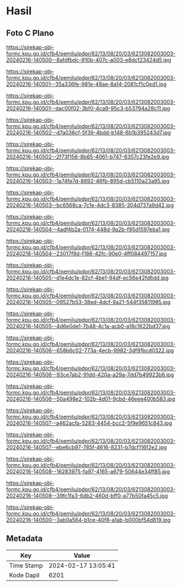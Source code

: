 # Hasil

## Foto C Plano

https://sirekap-obj-formc.kpu.go.id/cfb4/pemilu/pdpr/62/13/08/20/03/6213082003003-20240216-140500--8afdfbdc-910b-407c-a003-e8dcf23424d5.jpg

https://sirekap-obj-formc.kpu.go.id/cfb4/pemilu/pdpr/62/13/08/20/03/6213082003003-20240216-140501--35a336fe-981e-48ae-8a14-2081cf1c0ed1.jpg

https://sirekap-obj-formc.kpu.go.id/cfb4/pemilu/pdpr/62/13/08/20/03/6213082003003-20240216-140501--dac00f02-3bf0-4ca9-95c3-b53794a28c11.jpg

https://sirekap-obj-formc.kpu.go.id/cfb4/pemilu/pdpr/62/13/08/20/03/6213082003003-20240216-140502--d7a036cf-5f39-4bdd-b148-6b1b395243d7.jpg

https://sirekap-obj-formc.kpu.go.id/cfb4/pemilu/pdpr/62/13/08/20/03/6213082003003-20240216-140502--2f73f156-8b65-4061-b747-6357c23fe2e9.jpg

https://sirekap-obj-formc.kpu.go.id/cfb4/pemilu/pdpr/62/13/08/20/03/6213082003003-20240216-140503--1a74fe7d-8692-46fb-895d-cb5110a23a95.jpg

https://sirekap-obj-formc.kpu.go.id/cfb4/pemilu/pdpr/62/13/08/20/03/6213082003003-20240216-140503--bc6568ca-7c1e-4dc3-8385-304d737a9d42.jpg

https://sirekap-obj-formc.kpu.go.id/cfb4/pemilu/pdpr/62/13/08/20/03/6213082003003-20240216-140504--4adf4b2a-0174-448d-9a2b-f95d1597eba1.jpg

https://sirekap-obj-formc.kpu.go.id/cfb4/pemilu/pdpr/62/13/08/20/03/6213082003003-20240216-140504--23017f9d-f186-42fc-90e0-4ff084497157.jpg

https://sirekap-obj-formc.kpu.go.id/cfb4/pemilu/pdpr/62/13/08/20/03/6213082003003-20240216-140505--d1e4dc1e-82cf-4be1-94df-ec56e42fd6dd.jpg

https://sirekap-obj-formc.kpu.go.id/cfb4/pemilu/pdpr/62/13/08/20/03/6213082003003-20240216-140505--09527b53-38ed-4dcf-9a21-544f35811985.jpg

https://sirekap-obj-formc.kpu.go.id/cfb4/pemilu/pdpr/62/13/08/20/03/6213082003003-20240216-140505--4d6e0de1-7b48-4c1a-acb0-a18c1622bd37.jpg

https://sirekap-obj-formc.kpu.go.id/cfb4/pemilu/pdpr/62/13/08/20/03/6213082003003-20240216-140506--658b6c02-773a-4ecb-9982-3df91bcd0322.jpg

https://sirekap-obj-formc.kpu.go.id/cfb4/pemilu/pdpr/62/13/08/20/03/6213082003003-20240216-140506--93ce7ab2-91dd-420a-a29a-7dd7b49923b6.jpg

https://sirekap-obj-formc.kpu.go.id/cfb4/pemilu/pdpr/62/13/08/20/03/6213082003003-20240216-140506--50a498e2-102b-4d01-9cbd-46eee400b583.jpg

https://sirekap-obj-formc.kpu.go.id/cfb4/pemilu/pdpr/62/13/08/20/03/6213082003003-20240216-140507--a462acfa-5283-4454-bcc2-5f9e9651c843.jpg

https://sirekap-obj-formc.kpu.go.id/cfb4/pemilu/pdpr/62/13/08/20/03/6213082003003-20240216-140507--ebe6cb97-785f-4616-8231-b7dcf116f2e2.jpg

https://sirekap-obj-formc.kpu.go.id/cfb4/pemilu/pdpr/62/13/08/20/03/6213082003003-20240216-140508--16283975-fa97-4165-a679-50644e34ff85.jpg

https://sirekap-obj-formc.kpu.go.id/cfb4/pemilu/pdpr/62/13/08/20/03/6213082003003-20240216-140508--39fc1fa3-6db2-460d-bff0-a77b50fa45c5.jpg

https://sirekap-obj-formc.kpu.go.id/cfb4/pemilu/pdpr/62/13/08/20/03/6213082003003-20240216-140500--3ab0a564-b1ce-40f8-a1ab-b000bf54d819.jpg


## Metadata

| Key        | Value               |
| ---------- | ------------------- |
| Time Stamp | 2024-02-17 13:05:41 |
| Kode Dapil | 6201                |



